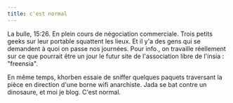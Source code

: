 ```yaml
---
title: c'est normal
---
```


La bulle, 15:26. En plein cours de négociation commerciale. Trois petits geeks
sur leur portable squattent les lieux. Et il y'a des gens qui se demandent à
quoi on passe nos journées. Pour info., on travaille réellement sur ce que
pourrait être un jour le futur site de l'association libre de l'insia :
"freensia".

En même temps, khorben essaie de sniffer quelques paquets traversant la pièce
en direction d'une borne wifi anarchiste. Jada se bat contre un dinosaure, et
moi je blog. C'est normal.

